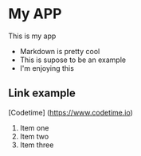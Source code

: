 # My APP
This is my app

* Markdown is pretty cool
* This is supose to be an example
* I'm enjoying this

## Link example

[Codetime] (https://www.codetime.io)

1. Item one
2. Item two
3. Item three